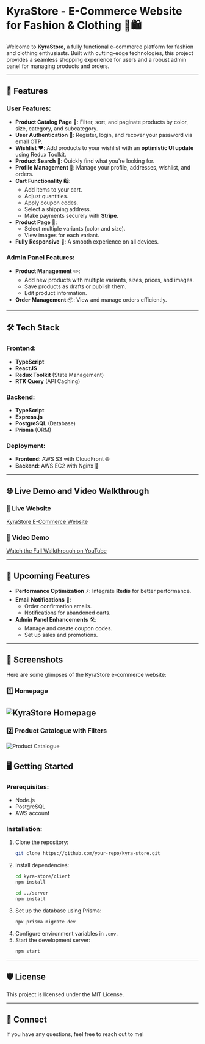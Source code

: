 # KyraStore - E-Commerce Website for Fashion & Clothing 👗🛍️

Welcome to **KyraStore**, a fully functional e-commerce platform for fashion and clothing enthusiasts. Built with cutting-edge technologies, this project provides a seamless shopping experience for users and a robust admin panel for managing products and orders.

---

## 🌟 Features

### User Features:

- **Product Catalog Page** 🛒: Filter, sort, and paginate products by color, size, category, and subcategory.
- **User Authentication** 🔐: Register, login, and recover your password via email OTP.
- **Wishlist** ❤️: Add products to your wishlist with an **optimistic UI update** using Redux Toolkit.
- **Product Search** 🔎: Quickly find what you're looking for.
- **Profile Management** 👤: Manage your profile, addresses, wishlist, and orders.
- **Cart Functionality** 🛍️:
  - Add items to your cart.
  - Adjust quantities.
  - Apply coupon codes.
  - Select a shipping address.
  - Make payments securely with **Stripe**.
- **Product Page** 📄:
  - Select multiple variants (color and size).
  - View images for each variant.
- **Fully Responsive** 📱: A smooth experience on all devices.

### Admin Panel Features:

- **Product Management** ✏️:
  - Add new products with multiple variants, sizes, prices, and images.
  - Save products as drafts or publish them.
  - Edit product information.
- **Order Management** 📦: View and manage orders efficiently.

---

## 🛠️ Tech Stack

### Frontend:

- **TypeScript**
- **ReactJS**
- **Redux Toolkit** (State Management)
- **RTK Query** (API Caching)

### Backend:

- **TypeScript**
- **Express.js**
- **PostgreSQL** (Database)
- **Prisma** (ORM)

### Deployment:

- **Frontend**: AWS S3 with CloudFront 🌐
- **Backend**: AWS EC2 with Nginx 🚀

---

## 🌐 Live Demo and Video Walkthrough

### 🔗 Live Website

[KyraStore E-Commerce Website](https://kyrastore.dhairyashgupta.com)

### 🎥 Video Demo

[Watch the Full Walkthrough on YouTube](https://www.youtube.com/watch?v=YI0oWEPoTzA)

---

## 🚀 Upcoming Features

- **Performance Optimization** ⚡: Integrate **Redis** for better performance.
- **Email Notifications** 📧:
  - Order confirmation emails.
  - Notifications for abandoned carts.
- **Admin Panel Enhancements** 🛠️:
  - Manage and create coupon codes.
  - Set up sales and promotions.

---

## 📸 Screenshots

Here are some glimpses of the KyraStore e-commerce website:

### 1️⃣ Homepage

## ![KyraStore Homepage](https://kyrastore-ecom.s3.ap-south-1.amazonaws.com/Products/screenshots/homepage.png)

### 2️⃣ Product Catalogue with Filters

![Product Catalogue](https://kyrastore-ecom.s3.ap-south-1.amazonaws.com/Products/screenshots/cataloguepage.png)

## 🖥️ Getting Started

### Prerequisites:

- Node.js
- PostgreSQL
- AWS account

### Installation:

1. Clone the repository:
   ```bash
   git clone https://github.com/your-repo/kyra-store.git
   ```
2. Install dependencies:
   ```bash
   cd kyra-store/client
   npm install
   ```
   ```bash
   cd ../server
   npm install
   ```
3. Set up the database using Prisma:
   ```bash
   npx prisma migrate dev
   ```
4. Configure environment variables in `.env`.
5. Start the development server:
   ```bash
   npm start
   ```

---

## 🛡️ License

This project is licensed under the MIT License.

---

## 🌟 Connect

If you have any questions, feel free to reach out to me!
